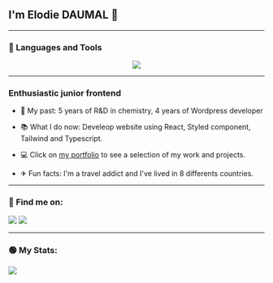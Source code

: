## I'm Elodie DAUMAL 👋

---



### 🧰 Languages and Tools

<p align="center">
  <a href="https://skillicons.dev">
    <img src="https://skillicons.dev/icons?i=git,github,react,nextjs,redux,sass,styledcomponents,tailwind,ts,vscode,wordpress" />
  </a>
</p>

---

### Enthusiastic junior frontend


- 💼 My past: 5 years of R&D in chemistry, 4 years of Wordpress developer
- 📚 What I do now: Develeop website using React, Styled component, Tailwind and Typescript.
- 💻 Click on [my portfolio](https://elodiedaumal-portfolio.netlify.app/) to see a selection of my work and projects.

- ✈ Fun facts: I'm a travel addict and I've lived in 8 differents countries.

---

### 🔎 Find me on:

<p align="start">
<a align="center" href = "mailto:elodiedaumal@gmail.com"><img src="https://img.shields.io/badge/-Gmail-%23333?style=for-the-badge&logo=gmail&logoColor=white"   target="_blank"></a>
<a align="center" href="https://www.linkedin.com/in/elodie-daumal-90a38b95/" target="blank"><img src="https://img.shields.io/badge/-LinkedIn-%230077B5?style=for-the-badge&logo=linkedin&logoColor=white" target="_blank"></a></p> 



---

### 🟢 My Stats:

<div>
<a href="https://github-readme-stats.vercel.app/api?username=Elodiedaumal">
  <img  align="left" src="https://github-readme-stats.vercel.app/api?username=Elodiedaumal" />
</a>
</div>








 
